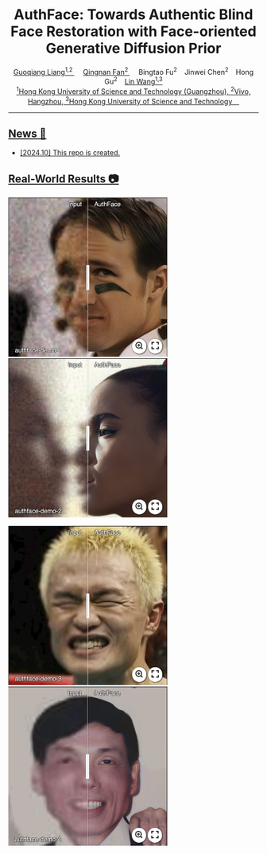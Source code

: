 <div align="center">
  
<h1>AuthFace: Towards Authentic Blind Face Restoration with Face-oriented Generative Diffusion Prior</h1>
  
<div>
  <a href='https://scholar.google.com/citations?user=GHz1gUIAAAAJ&hl=zh-CN' target='_blank'>Guoqiang Liang<sup>1,2
  <a> &emsp;
  <a href='https://scholar.google.com/citations?user=2cY2zwUAAAAJ&hl=zh-CN' target='_blank'>Qingnan Fan<sup>2
  <a> &emsp;
  <a >Bingtao Fu<sup>2&emsp;
  <a >Jinwei Chen<sup>2&emsp;
  <a >Hong Gu<sup>2&emsp;
  <a href='https://scholar.google.com/citations?user=SReb2csAAAAJ&hl=zh-CN' target='_blank'>Lin Wang<sup>1,3
</div>
<div>
  <sup>1</sup>Hong Kong University of Science and Technology (Guangzhou), <sup>2</sup>Vivo, Hangzhou, <sup>3</sup>Hong Kong University of Science and Technology&emsp; 
</div>

---

</div>

## News :loudspeaker:
- [2024.10] This repo is created.



## Real-World Results :camera:
[<img src="fig/demo1.png" height="320px"/>](https://imgsli.com/MzEzOTQz) [<img src="fig/demo2.png" height="320px"/>](https://imgsli.com/MzEzOTQ1)

[<img src="fig/demo3.png" height="320px"/>](https://imgsli.com/MzEzOTQ5) [<img src="fig/demo4.png" height="320px"/>](https://imgsli.com/MzEzOTU3)

